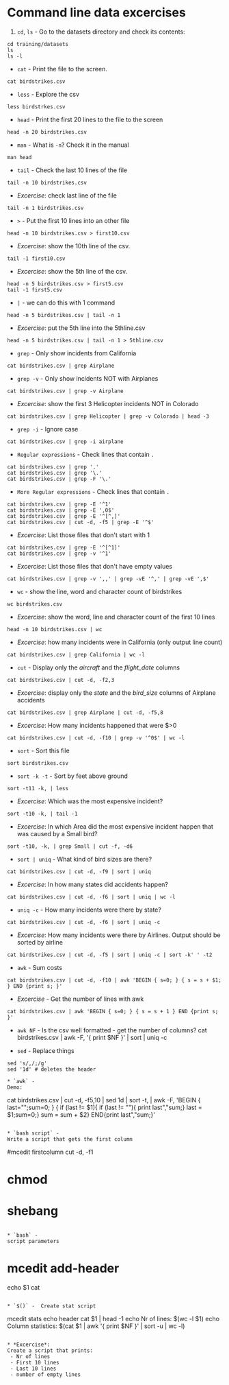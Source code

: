 # Command line data excercises

1. `cd`, `ls`  -
Go to the datasets directory and check its contents:
```
cd training/datasets
ls
ls -l
```

* `cat` -
Print the file to the screen.
```
cat birdstrikes.csv
```

* `less` -
Explore the csv
```
less birdstrkes.csv
```

* `head` -
Print the first 20 lines to the file to the screen
```
head -n 20 birdstrikes.csv
```
* `man` -
What is `-n`? Check it in the manual
```
man head
```

* `tail` -
Check the last 10 lines of the file
```
tail -n 10 birdstrikes.csv
```

* *Excercise*:
check last line of the file
```
tail -n 1 birdstrikes.csv
```

* `>` -
Put the first 10 lines into an other file
```
head -n 10 birdstrikes.csv > first10.csv
```

* *Excercise*:
show the 10th line of the csv.
```
tail -1 first10.csv
```

* *Excercise*: show the 5th line of the csv.
```
head -n 5 birdstrikes.csv > first5.csv
tail -1 first5.csv
```

* `|` -
we can do this with 1 command
```
head -n 5 birdstrikes.csv | tail -n 1
```

* *Excercise*:
put the 5th line into the 5thline.csv
```
head -n 5 birdstrikes.csv | tail -n 1 > 5thline.csv
```

* `grep` -
Only show incidents from California
```
cat birdstrikes.csv | grep Airplane
```

* `grep -v` -
Only show incidents NOT with Airplanes
```
cat birdstrikes.csv | grep -v Airplane
```

* *Excercise*:
show the first 3 Helicopter incidents NOT in Colorado
```
cat birdstrikes.csv | grep Helicopter | grep -v Colorado | head -3
```

* `grep -i` -
Ignore case
```
cat birdstrikes.csv | grep -i airplane
```

* `Regular expressions` -
Check lines that contain `.`
```
cat birdstrikes.csv | grep '.'
cat birdstrikes.csv | grep '\.'
cat birdstrikes.csv | grep -F '\.'
```

* `More Regular expressions` -
Check lines that contain `.`
```
cat birdstrikes.csv | grep -E '^1'
cat birdstrikes.csv | grep -E ',0$'
cat birdstrikes.csv | grep -E '^[^,]'
cat birdstrikes.csv | cut -d, -f5 | grep -E '^$'
```

* *Excercise*: List those files that don't start with 1
```
cat birdstrikes.csv | grep -E '^[^1]'
cat birdstrikes.csv | grep -v '^1'
```

* *Excercise*: List those files that don't have empty values
```
cat birdstrikes.csv | grep -v ',,' | grep -vE '^,' | grep -vE ',$'
```


* `wc` -
show the line, word and character count of birdstrikes
```
wc birdstrikes.csv
```

* *Excercise*:
show the word, line and character count of the first 10 lines
```
head -n 10 birdstrikes.csv | wc
```

* *Excercise*:
how many incidents were in California (only output line count)
```
cat birdstrikes.csv | grep California | wc -l
```

* `cut` -
Display only the *aircraft* and the *flight_date* columns
```
cat birdstrikes.csv | cut -d, -f2,3
```

* *Excercise*:
display only the *state* and the *bird_size* columns of Airplane accidents
```
cat birdstrikes.csv | grep Airplane | cut -d, -f5,8
```

* *Excercise*:
How many incidents happened that were $>0
```
cat birdstrikes.csv | cut -d, -f10 | grep -v '^0$' | wc -l
```

* `sort` -
Sort this file
```
sort birdstrikes.csv
```

* `sort -k -t` -
Sort by feet above ground
```
sort -t11 -k, | less
```

* *Excercise*:
Which was the most expensive incident?
```
sort -t10 -k, | tail -1
```

* *Excercise*:
In which Area did the most expensive incident happen that was caused by a Small bird?
```
sort -t10, -k, | grep Small | cut -f, -d6
```

* `sort | uniq` -
What kind of bird sizes are there?
```
cat birdstrikes.csv | cut -d, -f9 | sort | uniq
```

* *Excercise*:
In how many states did accidents happen?
```
cat birdstrikes.csv | cut -d, -f6 | sort | uniq | wc -l
```

* `uniq -c` -
How many incidents were there by state?
```
cat birdstrikes.csv | cut -d, -f6 | sort | uniq -c
```

* *Excercise*:
How many incidents were there by Airlines. Output should be sorted by airline
```
cat birdstrikes.csv | cut -d, -f5 | sort | uniq -c | sort -k' ' -t2
```

* `awk` -
Sum costs
```
cat birdstrikes.csv | cut -d, -f10 | awk 'BEGIN { s=0; } { s = s + $1; } END {print s; }'
```

* *Excercise* -
Get the number of lines with awk
```
cat birdstrikes.csv | awk 'BEGIN { s=0; } { s = s + 1 } END {print s; }'
```

* `awk NF` -
Is the csv well formatted - get the number of columns?
cat birdstrikes.csv | awk -F, '{ print $NF }' | sort | uniq -c

* `sed` -
Replace things
```
sed 's/,/;/g'
sed '1d' # deletes the header

* `awk` -
Demo:
```
cat birdstrikes.csv | cut -d, -f5,10 | sed 1d | sort -t, | awk -F, 'BEGIN { last="";sum=0; } { if (last != $1){ if (last != ""){ print last","sum;} last = $1;sum=0;} sum = sum + $2} END{print last","sum;}'
```

* `bash script` -
Write a script that gets the first column
```
#mcedit firstcolumn
cut -d, -f1
# chmod
# shebang
```

* `bash` -
script parameters
```
# mcedit add-header
echo $1
cat
```

* `$()` -  Create stat script
```
mcedit stats
echo header
cat $1 | head -1
echo Nr of lines: $(wc -l $1)
echo Column statistics: $(cat $1 | awk '{ print $NF }' | sort -u | wc -l)
```

* *Excercise*:
Create a script that prints:
 - Nr of lines
 - First 10 lines
 - Last 10 lines
 - number of empty lines
